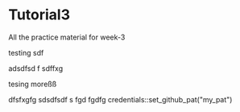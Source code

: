 # Tutorial3
All the practice material for week-3


testing 
sdf

adsdfsd f
 sdffxg

tesing moreßß

 dfsfxgfg
sdsdfsdf
s fgd fgdfg
credentials::set_github_pat("my_pat")
